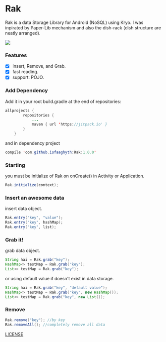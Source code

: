 # Rak
Rak is a data Storage Library for Android (NoSQL) using Kryo. I was inpirated by Paper-Lib mechanism and also the dish-rack (dish structure are neatly arranged).

[![](https://jitpack.io/v/isfaaghyth/Rak.svg)](https://jitpack.io/#isfaaghyth/Rak)

### Features
- [x] Insert, Remove, and Grab.
- [x] fast reading.
- [x] support: POJO.

### Add Dependency
Add it in your root build.gradle at the end of repositories:
```java
allprojects {
		repositories {
			...
			maven { url 'https://jitpack.io' }
		}
	}
```
and in dependency project
```java
compile 'com.github.isfaaghyth:Rak:1.0.0'
```
### Starting
you must be initialize of Rak on onCreate() in Activity or Application.
```java
Rak.initialize(context);
```
### Insert an awesome data
insert data object.
```java
Rak.entry("key", "value");
Rak.entry("key", hashMap);
Rak.entry("key", list);
```
### Grab it!
grab data object.
```java
String hai = Rak.grab("key");
HashMap<> testMap = Rak.grab("key");
List<> testMap = Rak.grab("key");
```
or using default value if doesn't exist in data storage.
```java
String hai = Rak.grab("key", "default value");
HashMap<> testMap = Rak.grab("key", new HashMap());
List<> testMap = Rak.grab("key", new List());
```
### Remove
```java
Rak.remove("key"); //by key
Rak.removeAll(); //completely remove all data
```

[LICENSE](https://github.com/isfaaghyth/Rak/blob/master/LICENSE)
